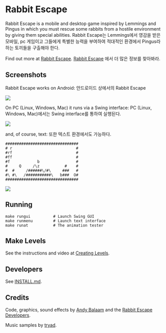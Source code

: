 Rabbit Escape
=============

Rabbit Escape is a mobile and desktop game inspired by Lemmings
and Pingus in which you must rescue some rabbits from a hostile
environment by giving them special abilities.
Rabbit Escape는 Lemmings에서 영감을 받은 모바일, pc 게임이고
그들에게 특별한 능력을 부여하여 적대적인 환경에서 Pingus라 하는 토끼들을 구출해야 한다.

Find out more at [Rabbit Escape](http://artificialworlds.net/rabbit-escape).
[Rabbit Escape](http://artificialworlds.net/rabbit-escape) 에서 더 많은 정보를 찾아봐라.

Screenshots
-----------

Rabbit Escape works on Android:
안드로이드 상에서의 Rabbit Escape

![](https://raw.githubusercontent.com/andybalaam/rabbit-escape/master/doc/rabbitescape-android.png)

On PC (Linux, Windows, Mac) it runs via a Swing interface:
PC (Linux, Windows, Mac)에서는 Swing interface를 통하여 실행된다.

![](https://raw.githubusercontent.com/andybalaam/rabbit-escape/master/doc/minilevel/rabbitescape-minilevel.gif)

and, of course, text:
또한 텍스트 환경에서도 가능하다.

    ################################
    # r                            #
    #rf                            #
    #ff                            #
    #f            b                #
    #     Q     /\z           #    #
    #  #     /######\/#\     ###   #
    #\ #\   /###########\   b###  O#
    ################################

![](https://raw.githubusercontent.com/andybalaam/rabbit-escape/master/doc/minilevel/rabbitescape-minilevel-text.gif)

Running
-------

    make rungui          # Launch Swing GUI
    make runmenu         # Launch text interface
    make runat           # The animation tester

Make Levels
-----------

See the instructions and video at [Creating Levels](http://artificialworlds.net/rabbit-escape/create-levels.html).

Developers
----------

See [INSTALL.md](https://github.com/andybalaam/rabbit-escape/blob/master/INSTALL.md).

Credits
-------

Code, graphics, sound effects by [Andy Balaam](http://www.artificialworlds.net) and the [Rabbit Escape Developers](https://github.com/andybalaam/rabbit-escape/graphs/contributors).

Music samples by [tryad](http://tryad.org/).

